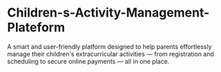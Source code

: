 # Children-s-Activity-Management-Plateform
A smart and user-friendly platform designed to help parents effortlessly manage their children's extracurricular activities — from registration and scheduling to secure online payments — all in one place.
